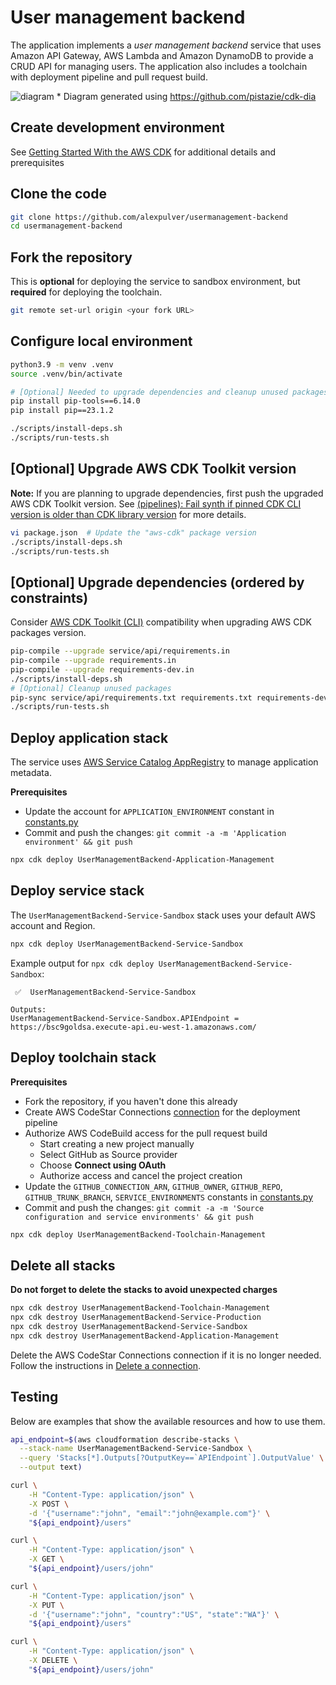 # User management backend
The application implements a *user management backend* service that uses Amazon API Gateway, AWS Lambda and Amazon DynamoDB to provide a CRUD API for managing users. The application also includes a toolchain with deployment pipeline and pull request build.

![diagram](https://github.com/alexpulver/usermanagement-backend/assets/4362270/c0f22c39-aee9-4479-95e4-fdcbc72b4a4b)
\* Diagram generated using https://github.com/pistazie/cdk-dia

## Create development environment
See [Getting Started With the AWS CDK](https://docs.aws.amazon.com/cdk/latest/guide/getting_started.html)
for additional details and prerequisites

## Clone the code
```bash
git clone https://github.com/alexpulver/usermanagement-backend
cd usermanagement-backend
```

## Fork the repository
This is **optional** for deploying the service to sandbox environment, but 
**required** for deploying the toolchain.

```bash
git remote set-url origin <your fork URL>
```

## Configure local environment
```bash
python3.9 -m venv .venv
source .venv/bin/activate

# [Optional] Needed to upgrade dependencies and cleanup unused packages
pip install pip-tools==6.14.0
pip install pip==23.1.2

./scripts/install-deps.sh
./scripts/run-tests.sh
```

## [Optional] Upgrade AWS CDK Toolkit version
**Note:** If you are planning to upgrade dependencies, first push the upgraded AWS CDK Toolkit version.
See [(pipelines): Fail synth if pinned CDK CLI version is older than CDK library version](https://github.com/aws/aws-cdk/issues/15519) 
for more details.

```bash
vi package.json  # Update the "aws-cdk" package version
./scripts/install-deps.sh
./scripts/run-tests.sh
```

## [Optional] Upgrade dependencies (ordered by constraints)
Consider [AWS CDK Toolkit (CLI)](https://docs.aws.amazon.com/cdk/latest/guide/reference.html#versioning) compatibility 
when upgrading AWS CDK packages version.

```bash
pip-compile --upgrade service/api/requirements.in
pip-compile --upgrade requirements.in
pip-compile --upgrade requirements-dev.in
./scripts/install-deps.sh
# [Optional] Cleanup unused packages
pip-sync service/api/requirements.txt requirements.txt requirements-dev.txt
./scripts/run-tests.sh
```

## Deploy application stack
The service uses [AWS Service Catalog AppRegistry](https://docs.aws.amazon.com/servicecatalog/latest/arguide/intro-app-registry.html) 
to manage application metadata.

**Prerequisites**
- Update the account for `APPLICATION_ENVIRONMENT` constant in [constants.py](constants.py)
- Commit and push the changes: `git commit -a -m 'Application environment' && git push`

```bash
npx cdk deploy UserManagementBackend-Application-Management
```

## Deploy service stack
The `UserManagementBackend-Service-Sandbox` stack uses your default AWS account and Region. 

```bash
npx cdk deploy UserManagementBackend-Service-Sandbox
```

Example output for `npx cdk deploy UserManagementBackend-Service-Sandbox`:
```text
 ✅  UserManagementBackend-Service-Sandbox

Outputs:
UserManagementBackend-Service-Sandbox.APIEndpoint = https://bsc9goldsa.execute-api.eu-west-1.amazonaws.com/
```

## Deploy toolchain stack

**Prerequisites**
- Fork the repository, if you haven't done this already
- Create AWS CodeStar Connections [connection](https://docs.aws.amazon.com/dtconsole/latest/userguide/welcome-connections.html)
  for the deployment pipeline
- Authorize AWS CodeBuild access for the pull request build
  - Start creating a new project manually
  - Select GitHub as Source provider
  - Choose **Connect using OAuth**
  - Authorize access and cancel the project creation
- Update the `GITHUB_CONNECTION_ARN`, `GITHUB_OWNER`, `GITHUB_REPO`, `GITHUB_TRUNK_BRANCH`,
  `SERVICE_ENVIRONMENTS` constants in [constants.py](constants.py)
- Commit and push the changes: `git commit -a -m 'Source configuration and service environments' && git push`

```bash
npx cdk deploy UserManagementBackend-Toolchain-Management
```

## Delete all stacks
**Do not forget to delete the stacks to avoid unexpected charges**
```bash
npx cdk destroy UserManagementBackend-Toolchain-Management
npx cdk destroy UserManagementBackend-Service-Production
npx cdk destroy UserManagementBackend-Service-Sandbox
npx cdk destroy UserManagementBackend-Application-Management
```

Delete the AWS CodeStar Connections connection if it is no longer needed. Follow the instructions
in [Delete a connection](https://docs.aws.amazon.com/dtconsole/latest/userguide/connections-delete.html).

## Testing
Below are examples that show the available resources and how to use them.

```bash
api_endpoint=$(aws cloudformation describe-stacks \
  --stack-name UserManagementBackend-Service-Sandbox \
  --query 'Stacks[*].Outputs[?OutputKey==`APIEndpoint`].OutputValue' \
  --output text)

curl \
    -H "Content-Type: application/json" \
    -X POST \
    -d '{"username":"john", "email":"john@example.com"}' \
    "${api_endpoint}/users"

curl \
    -H "Content-Type: application/json" \
    -X GET \
    "${api_endpoint}/users/john"

curl \
    -H "Content-Type: application/json" \
    -X PUT \
    -d '{"username":"john", "country":"US", "state":"WA"}' \
    "${api_endpoint}/users"

curl \
    -H "Content-Type: application/json" \
    -X DELETE \
    "${api_endpoint}/users/john"
```
